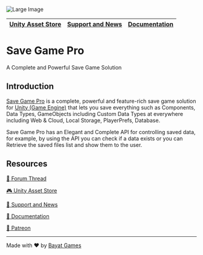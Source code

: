 ![Large Image](https://i.imgur.com/K2x18Fx.png)

| [Unity Asset Store](https://www.assetstore.unity3d.com/#!/content/89198?aid=1101l3ncK) | [Support and News](https://github.com/BayatGames/Support) | [Documentation](https://bayatgames.com/docs/save-game-pro/) |
|-----------------------------------------------------------------------------------------|-----------------------------------------------------------|-------------------------------------------------------------|

# Save Game Pro

A Complete and Powerful Save Game Solution

## Introduction

[Save Game Pro](https://www.assetstore.unity3d.com/#!/content/89198?aid=1101l3ncK) is a complete, powerful and feature-rich save game solution for [Unity (Game Engine)](https://unity3d.com) that lets you save everything such as Components, Data Types, GameObjects including Custom Data Types at everywhere including Web & Cloud, Local Storage, PlayerPrefs, Database.

Save Game Pro has an Elegant and Complete API for controlling saved data, for example, by using the API you can check if a data exists or you can Retrieve the saved files list and show them to the user.

## Resources

[:speech_balloon: Forum Thread](https://forum.unity.com/threads/save-game-pro-gold-update.502905/)

[:video_game: Unity Asset Store](https://www.assetstore.unity3d.com/#!/content/89198?aid=1101l3ncK)

[:newspaper: Support and News](https://github.com/BayatGames/Support)

[:book: Documentation](https://bayatgames.com/docs/save-game-pro/)

[:rocket: Patreon](https://www.patreon.com/BayatGames)

---

Made with :heart: by [Bayat Games](https://github.com/BayatGames)
